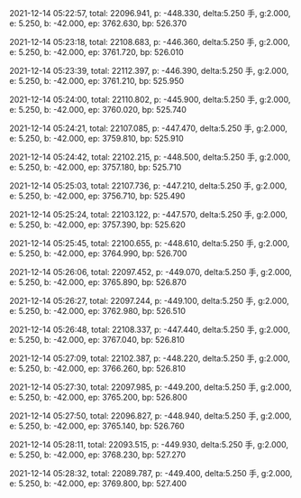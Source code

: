 2021-12-14 05:22:57, total: 22096.941, p: -448.330, delta:5.250 手, g:2.000, e: 5.250, b: -42.000, ep: 3762.630, bp: 526.370

2021-12-14 05:23:18, total: 22108.683, p: -446.360, delta:5.250 手, g:2.000, e: 5.250, b: -42.000, ep: 3761.720, bp: 526.010

2021-12-14 05:23:39, total: 22112.397, p: -446.390, delta:5.250 手, g:2.000, e: 5.250, b: -42.000, ep: 3761.210, bp: 525.950

2021-12-14 05:24:00, total: 22110.802, p: -445.900, delta:5.250 手, g:2.000, e: 5.250, b: -42.000, ep: 3760.020, bp: 525.740

2021-12-14 05:24:21, total: 22107.085, p: -447.470, delta:5.250 手, g:2.000, e: 5.250, b: -42.000, ep: 3759.810, bp: 525.910

2021-12-14 05:24:42, total: 22102.215, p: -448.500, delta:5.250 手, g:2.000, e: 5.250, b: -42.000, ep: 3757.180, bp: 525.710

2021-12-14 05:25:03, total: 22107.736, p: -447.210, delta:5.250 手, g:2.000, e: 5.250, b: -42.000, ep: 3756.710, bp: 525.490

2021-12-14 05:25:24, total: 22103.122, p: -447.570, delta:5.250 手, g:2.000, e: 5.250, b: -42.000, ep: 3757.390, bp: 525.620

2021-12-14 05:25:45, total: 22100.655, p: -448.610, delta:5.250 手, g:2.000, e: 5.250, b: -42.000, ep: 3764.990, bp: 526.700

2021-12-14 05:26:06, total: 22097.452, p: -449.070, delta:5.250 手, g:2.000, e: 5.250, b: -42.000, ep: 3765.890, bp: 526.870

2021-12-14 05:26:27, total: 22097.244, p: -449.100, delta:5.250 手, g:2.000, e: 5.250, b: -42.000, ep: 3762.980, bp: 526.510

2021-12-14 05:26:48, total: 22108.337, p: -447.440, delta:5.250 手, g:2.000, e: 5.250, b: -42.000, ep: 3767.040, bp: 526.810

2021-12-14 05:27:09, total: 22102.387, p: -448.220, delta:5.250 手, g:2.000, e: 5.250, b: -42.000, ep: 3766.260, bp: 526.810

2021-12-14 05:27:30, total: 22097.985, p: -449.200, delta:5.250 手, g:2.000, e: 5.250, b: -42.000, ep: 3765.200, bp: 526.800

2021-12-14 05:27:50, total: 22096.827, p: -448.940, delta:5.250 手, g:2.000, e: 5.250, b: -42.000, ep: 3765.140, bp: 526.760

2021-12-14 05:28:11, total: 22093.515, p: -449.930, delta:5.250 手, g:2.000, e: 5.250, b: -42.000, ep: 3768.230, bp: 527.270

2021-12-14 05:28:32, total: 22089.787, p: -449.400, delta:5.250 手, g:2.000, e: 5.250, b: -42.000, ep: 3769.800, bp: 527.400